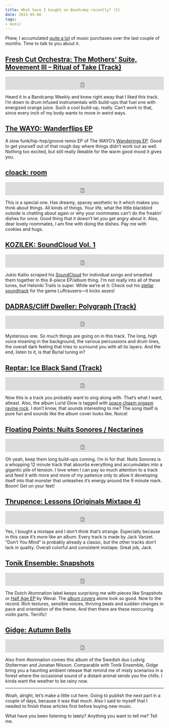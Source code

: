 ```yaml
---
title: What have I bought on Bandcamp recently? (2)
date: 2015-05-06
tags:
- music
---
```

Phew, I accumulated [quite a lot](https://bandcamp.com/kleinfreund) of music purchases over the last couple of months. Time to talk to you about it.

## [Fresh Cut Orchestra: The Mothers’ Suite, Movement III – Ritual of Take (Track)](https://freshcutorchestra.bandcamp.com/track/the-mothers-suite-movement-iii-ritual-of-take)

<iframe style="border: 0; width: 100%; height: 42px;" src="https://bandcamp.com/EmbeddedPlayer/album=1639524645/size=small/bgcol=ffffff/track=3525025781/transparent=true/" seamless><a href="https://freshcutorchestra.bandcamp.com/track/the-mothers-suite-movement-iii-ritual-of-take">Fresh Cut Orchestra: The Mothers’ Suite, Movement III – Ritual of Take</a></iframe>

Heard it in a Bandcamp Weekly and knew right away that I liked this track. I’m down to drum infused instrumentals with build-ups that fuel one with energized orange juice. Such a cool build-up, really. Can’t work to that, since every inch of my body wants to move in weird ways.

## [The WAYO: Wanderflips EP](https://soundcloud.com/thewayomusic/sets/wanderflips)

A slow funk/hip-hop/groove remix EP of The WAYO’s [Wanderings EP](https://soundcloud.com/thewayomusic/sets/wanderflips). Good to get yourself out of that rough day where things didn’t work out as well. Nothing too excited, but still really likeable for the warm good mood it gives you.

## [cloack: room](https://cloack.bandcamp.com/album/room)

<iframe style="border: 0; width: 100%; height: 42px;" src="https://bandcamp.com/EmbeddedPlayer/album=4222857852/size=small/bgcol=ffffff/transparent=true/" seamless><a href="https://cloack.bandcamp.com/album/room">cloack: room</a></iframe>

This is a special one. Has dreamy, spacey aesthetic to it which makes you think about things. All kinds of things. Your life, what the little blackbird outside is chatting about again or why your roommates can’t do the freakin’ dishes for once. Good thing that it doesn’t let you get angry about it. Also, dear lovely roommates, I am fine with doing the dishes. Pay me with cookies and hugs.

## [KOZILEK: SoundCloud Vol. 1](https://kozilek.bandcamp.com/album/from-soundcloud-vol-1)

<iframe style="border: 0; width: 100%; height: 42px;" src="https://bandcamp.com/EmbeddedPlayer/album=1150980943/size=small/bgcol=ffffff/transparent=true/" seamless><a href="https://kozilek.bandcamp.com/album/from-soundcloud-vol-1">KOZILEK: SoundCloud Vol. 1</a></iframe>

Jukio Kallio scraped his [SoundCloud](https://soundcloud.com/kozilek) for individual songs and smashed them together in this 8-piece EP/album thing. I’m not really into all of these tunes, but Helsinki Trails is super. While we’re at it: Check out his [stellar soundtrack](https://kozilek.bandcamp.com/album/luftrausers-ost) for the game Luftrausers—it kicks asses!

## [DADRAS/Cliff Dweller: Polygraph (Track)](https://dadras.bandcamp.com/track/polygraph-ft-cliff-dweller)

<iframe style="border: 0; width: 100%; height: 42px;" src="https://bandcamp.com/EmbeddedPlayer/album=2990939530/size=small/bgcol=ffffff/track=68607929/transparent=true/" seamless><a href="https://dadras.bandcamp.com/track/polygraph-ft-cliff-dweller">DADRAS/Cliff Dweller: Polygraph</a></iframe>

Mysterious one. So much things are going on in this track. The long, high voice moaning in the background, the various percussions and drum lines, the overall dark feeling that tries to surround you with all its layers. And the end, listen to it, is that Burial tuning in?

## [Reptar: Ice Black Sand (Track)](https://reptarmusic.bandcamp.com/track/ice-black-sand)

<iframe style="border: 0; width: 100%; height: 42px;" src="https://bandcamp.com/EmbeddedPlayer/album=3334048101/size=small/bgcol=ffffff/track=2045468045/transparent=true/" seamless><a href="https://reptarmusic.bandcamp.com/track/ice-black-sand">Reptar: Ice Black Sand</a></iframe>

Now this is a track you probably want to sing along with. That’s what I want, atleast. Also, the album Lurid Glow is tagged with [space chasm orgasm ravine rock](https://bandcamp.com/tag/space-chasm-orgasm-ravine-rock). I don’t know, that sounds interesting to me? The song itself is pure fun and sounds like the album cover looks like. Noice!

## [Floating Points: Nuits Sonores / Nectarines](https://eglorecords.bandcamp.com/album/nuits-sonores-nectarines)

<iframe style="border: 0; width: 100%; height: 42px;" src="https://bandcamp.com/EmbeddedPlayer/album=530101042/size=small/bgcol=ffffff/transparent=true/" seamless><a href="https://eglorecords.bandcamp.com/album/nuits-sonores-nectarines">Floating Points: Nuits Sonores / Nectarines</a></iframe>

Oh yeah, keep them long build-ups coming. I’m in for that. Nuits Sonores is a whopping 12 minute track that absorbs everything and accumulates into a gigantic pile of tension. I love when I can pay so much attention to a track and feed it with more and more of my patience only to allow it developing itself into that monster that unleashes it’s energy around the 9 minute mark. Boom! Get on your feet!

## [Thrupence: Lessons (Originals Mixtape 4)](https://thrupence.bandcamp.com/album/lessons-originals-mixtape-4)

<iframe style="border: 0; width: 100%; height: 42px;" src="https://bandcamp.com/EmbeddedPlayer/album=2691335417/size=small/bgcol=ffffff/transparent=true/" seamless><a href="https://thrupence.bandcamp.com/album/lessons-originals-mixtape-4">Thrupence: Lessons (Originals Mixtape 4)</a></iframe>

Yes, I bought a mixtape and I don’t think that’s strange. Especially because in this case it’s more like an album. Every track is made by Jack Vanzet. “Don’t You Mind” is probably already a classic, but the other tracks don’t lack in quality. Overall colorful and consistent mixtape. Great job, Jack.

## [Tonik Ensemble: Snapshots](https://atomnation.bandcamp.com/album/snapshots)

<iframe style="border: 0; width: 100%; height: 42px;" src="https://bandcamp.com/EmbeddedPlayer/album=1032985799/size=small/bgcol=ffffff/transparent=true/" seamless><a href="https://atomnation.bandcamp.com/album/snapshots">Tonik Ensemble: Snapshots</a></iframe>

The Dutch Atomnation label keeps surprising me with pieces like Snapshots or [Half Age EP](https://atomnation.bandcamp.com/album/half-age-ep) by Weval. The [album covers](https://atomnation.bandcamp.com/music) alone look so good. Now to the record. Rich textures, sensible voices, thriving beats and sudden changes in pace and orientation of the theme. And then there are these reoccuring violin parts. Terrific!

## [Gidge: Autumn Bells](https://atomnation.bandcamp.com/album/autumn-bells)

<iframe style="border: 0; width: 100%; height: 42px;" src="https://bandcamp.com/EmbeddedPlayer/album=415289895/size=small/bgcol=ffffff/transparent=true/" seamless><a href="https://atomnation.bandcamp.com/album/autumn-bells">Gidge: Autumn Bells</a></iframe>

Also from Atomnation comes this album of the Swedish duo Ludvig Stolterman and Jonatan Nilsson. Comparable with Tonik Ensemble, Gidge bring you a haunting ambient release that remind me of misty scenarios in a forest where the occasional sound of a distant animal sends you the chills. I kinda want the weather to be rainy now.

---

Woah, alright, let’s make a little cut here. Going to publish the next part in a couple of days, because it was that much. Also I said to myself that I needed to finish these articles first before buying new music.

What have you been listening to lately? Anything you want to tell me? Tell me.
